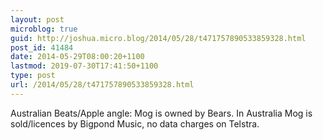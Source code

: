 ```yaml
---
layout: post
microblog: true
guid: http://joshua.micro.blog/2014/05/28/t471757890533859328.html
post_id: 41484
date: 2014-05-29T08:00:20+1100
lastmod: 2019-07-30T17:41:50+1100
type: post
url: /2014/05/28/t471757890533859328.html
---
```

Australian Beats/Apple angle: Mog is owned by Bears. In Australia Mog is sold/licences by Bigpond Music, no data charges on Telstra.
